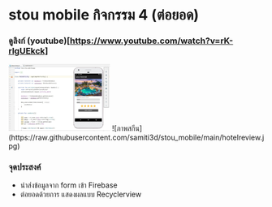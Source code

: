 # stou mobile กิจกรรม 4 (ต่อยอด)
### ดูลิงก์ (youtube)[https://www.youtube.com/watch?v=rK-rlgUEkck]
<img width="200" alt="portfolio_view" src="https://raw.githubusercontent.com/samiti3d/stou_mobile/main/hotelreview.jpg">
![ภาพสกีน](https://raw.githubusercontent.com/samiti3d/stou_mobile/main/hotelreview.jpg)


### จุดประสงค์

* นำส่งข้อมูลจาก form เข้า Firebase
* ต่อยอดด้วยการ แสดงผลแบบ Recyclerview
 
